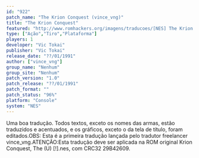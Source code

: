 ```yaml
---
id: "922"
patch_name: "The Krion Conquest (vince_vng)"
title: "The Krion Conquest"
featured: "http://www.romhackers.org/imagens/traducoes/[NES] The Krion Conquest - vince_vng - 1.png"
type: ["Ação","Tiro","Plataforma"]
players: 1
developer: "Vic Tokai"
publisher: "Vic Tokai"
release_date: "??/01/1991"
author: ["vince_vng"]
group_name: "Nenhum"
group_site: "Nenhum"
patch_version: "1.0"
patch_release: "??/01/1991"
patch_format: ""
patch_status: "96%"
platform: "Console"
system: "NES"
---
```


Uma boa tradução. Todos textos, exceto os nomes das armas, estão traduzidos e acentuados, e os gráficos, exceto o da tela de título, foram editados.OBS: Esta é a primeira tradução lançada pelo tradutor freelancer vince_vng.ATENÇÃO:Esta tradução deve ser aplicada na ROM original Krion Conquest, The (U) [!].nes, com CRC32 29B42609.